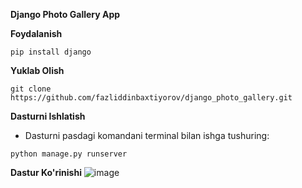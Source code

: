 **Django Photo Gallery App**

**Foydalanish**
```
pip install django
```
**Yuklab Olish**
```
git clone https://github.com/fazliddinbaxtiyorov/django_photo_gallery.git
```
**Dasturni Ishlatish**
  * Dasturni pasdagi komandani terminal bilan ishga tushuring: 
```
python manage.py runserver
```
**Dastur Ko'rinishi**
![image](https://github.com/fazliddinbaxtiyorov/django_photo_gallery/assets/137509986/c30d5b6a-a26d-45d2-9e0a-4eadcbb6b901)

